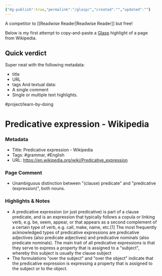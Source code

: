 ```yaml
---
{"dg-publish":true,"permalink":"/glasp/","created":"","updated":""}
---
```


A competitor to [[Readwise Reader\|Readwise Reader]] but free!

Below is my first attempt to copy-and-paste a [Glasp](https://glasp.co/) highlight of a page from Wikipedia.

## Quick verdict
Super neat with the following metadata:
- title
- URL
- tags
And textual data:
- A single comment
- Single or multiple text highlights. 

#project/learn-by-doing 

# Predicative expression - Wikipedia

### Metadata
- Title: Predicative expression - Wikipedia
- Tags: #grammar, #English
- URL: https://en.wikipedia.org/wiki/Predicative_expression
### Page Comment
- Unambiguous distinction between "(clause) predicate" and "predicative (expression)", both nouns.

### Highlights & Notes
- A predicative expression (or just predicative) is part of a clause predicate, and is an expression that typically follows a copula or linking verb, e.g. be, seem, appear, or that appears as a second complement of a certain type of verb, e.g. call, make, name, etc.[1] The most frequently acknowledged types of predicative expressions are predicative adjectives (also predicate adjectives) and predicative nominals (also predicate nominals). The main trait of all predicative expressions is that they serve to express a property that is assigned to a "subject", whereby this subject is usually the clause subject
- The formulations "over the subject" and "over the object" indicate that the predicative expression is expressing a property that is assigned to the subject or to the object.


